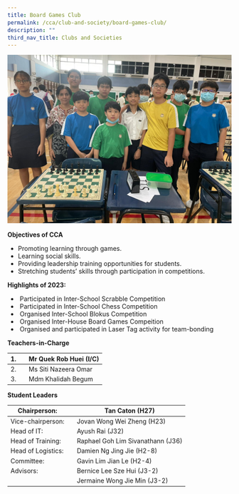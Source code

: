 ```yaml
---
title: Board Games Club
permalink: /cca/club-and-society/board-games-club/
description: ""
third_nav_title: Clubs and Societies
---
```

![](/images/2023%20board%20games.jpeg)


**Objectives of CCA**

*   Promoting learning through games.
*   Learning social skills.
*   Providing leadership training opportunities for students.
*   Stretching students’ skills through participation in competitions.

**Highlights of 2023:**

*  Participated in Inter-School Scrabble Competition 
*  Participated in Inter-School Chess Competition 
*  Organised Inter-School Blokus Competition 
*  Organised Inter-House Board Games Compeition 
*  Organised and participated in Laser Tag activity for team-bonding



**Teachers-in-Charge**

| 1. |  | Mr Quek Rob Huei (I/C) |
| -------- | -------- | -------- |
| 2.     |      | Ms Siti Nazeera Omar     |
| 3.     |      | Mdm Khalidah Begum     |


**Student Leaders**

| Chairperson: |  | Tan Caton (H27) |
| -------- | -------- | -------- |
| Vice-chairperson:    |      | Jovan Wong Wei Zheng (H23)     |
| Head of IT:     |      | Ayush Rai (J32)    |
| Head of Training:     |      | Raphael Goh Lim Sivanathann (J36)    |
| Head of Logistics:     |      | Damien Ng Jing Jie (H2-8)     |
| Committee:     |      | Gavin Lim Jian Le (H2-4)    |
| Advisors:     |      | Bernice Lee Sze Hui (J3-2)   |
|      |      | Jermaine Wong Jie Min (J3-2)   |